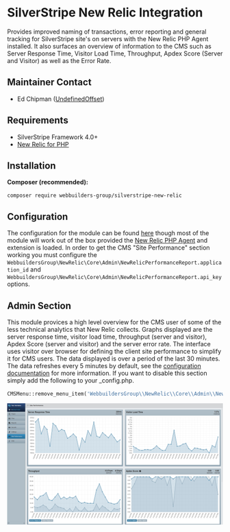 SilverStripe New Relic Integration
=================
Provides improved naming of transactions, error reporting and general tracking for SilverStripe site's on servers with the New Relic PHP Agent installed. It also surfaces an overview of information to the CMS such as Server Response Time, Visitor Load Time, Throughput, Apdex Score (Server and Visitor) as well as the Error Rate.

## Maintainer Contact
* Ed Chipman ([UndefinedOffset](https://github.com/UndefinedOffset))


## Requirements
* SilverStripe Framework 4.0+
* [New Relic for PHP](https://docs.newrelic.com/docs/agents/php-agent/getting-started/new-relic-php)


## Installation
__Composer (recommended):__
```
composer require webbuilders-group/silverstripe-new-relic
```


## Configuration
The configuration for the module can be found [here](docs/en/configuration.md) though most of the module will work out of the box provided the [New Relic PHP Agent](https://docs.newrelic.com/docs/agents/php-agent/getting-started/new-relic-php) and extension is loaded. In order to get the CMS "Site Performance" section working you must configure the ``WebbuildersGroup\NewRelic\Core\Admin\NewRelicPerformanceReport.application_id`` and ``WebbuildersGroup\NewRelic\Core\Admin\NewRelicPerformanceReport.api_key`` options.


## Admin Section
This module provices a high level overview for the CMS user of some of the less technical analytics that New Relic collects. Graphs displayed are the server response time, visitor load time, throughput (server and visitor), Apdex Score (server and visitor) and the server error rate. The interface uses visitor over browser for defining the client site performance to simplify it for CMS users. The data displayed is over a period of the last 30 minutes. The data refreshes every 5 minutes by default, see the [configuration documentation](docs/en/configuration.md) for more information. If you want to disable this section simply add the following to your _config.php.

```php
CMSMenu::remove_menu_item('WebbuildersGroup\\NewRelic\\Core\\Admin\\NewRelicPerformanceReport');
```

![admin ui](docs/en/_images/screenshot.png)
